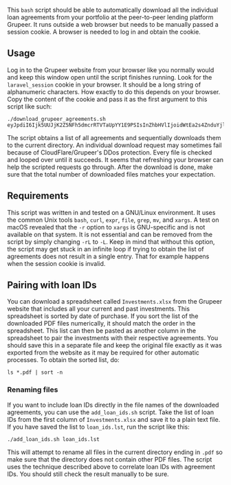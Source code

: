 This `bash` script should be able to automatically download all the individual
loan agreements from your portfolio at the peer-to-peer lending platform
Grupeer. It runs outside a web browser but needs to be manually passed a session
cookie. A browser is needed to log in and obtain the cookie.

## Usage
Log in to the Grupeer website from your browser like you normally would and keep
this window open until the script finishes running. Look
for the `laravel_session` cookie in your browser. It should be a long string
of alphanumeric characters. How exactly to do this depends on your browser. Copy
the content of the cookie and pass it as the first argument to this script
like such:
```
./download_grupeer_agreements.sh eyJpdiI6Ijk5UUJjK2Z5NFh5dmcrRTVTaUpYY1E9PSIsInZhbHVlIjoidWtEa2s4ZnduYjlNQXhndFV2WDI0OHRzYm9QZVIyS2cxbHFZMUp1VUQxZ01HMWxpaTl5bHl2NWhwWW1BT0VwTHpNUWE3eUdRYlBiWXg2c3U3cThUTUE9PSIsIm1hYyI6IjljZDc5NmU3MDNiOWRhNTE4OGRhZmExZGY4NGEwMjEwOTc4NGFiNjY0ZDc5NjIyOWE0MDliMzYyOGNkNWEwZTcifQ
```

The script obtains a list of all agreements and sequentially downloads them
to the current directory. An individual download request may sometimes fail
because of CloudFlare/Grupeer's DDos protection. Every file is checked and
looped over until it succeeds. It seems that refreshing your browser can help
the scripted requests go through. After the download is done, make sure that
the total number of downloaded files matches your expectation.

## Requirements
This script was written in and tested on a GNU/Linux environment. It uses
the common Unix tools `bash`, `curl`, `expr`, `file`, `grep`, `mv`, and `xargs`.
A test on macOS revealed that the `-r` option to `xargs` is GNU-specific and is
not available on that system. It is not essential and can be removed
from the script by simply changing `-rL` to `-L`. Keep in mind that without this
option, the script may get stuck in an infinite loop if trying to obtain
the list of agreements does not result in a single entry. That for example
happens when the session cookie is invalid.

## Pairing with loan IDs
You can download a spreadsheet called `Investments.xlsx` from the Grupeer
website that includes all your current and past investments. This spreadsheet is
sorted by date of purchase. If you sort the list of the downloaded PDF files
numerically, it should match the order in the spreadsheet. This list can then be
pasted as another column in the spreadsheet to pair the investments with their
respective agreements. You should save this in a separate file and keep
the original file exactly as it was exported from the website as it may be
required for other automatic processes. To obtain the sorted list, do:
```
ls *.pdf | sort -n
```

### Renaming files
If you want to include loan IDs directly in the file names of the downloaded
agreements, you can use the `add_loan_ids.sh` script. Take the list of loan IDs
from the first column of `Investments.xlsx` and save it to a plain text file.
If you have saved the list to `loan_ids.lst`, run the script like this:
```
./add_loan_ids.sh loan_ids.lst
```

This will attempt to rename all files in the current directory ending in `.pdf`
so make sure that the directory does not contain other PDF files. The script
uses the technique described above to correlate loan IDs with agreement IDs.
You should still check the result manually to be sure.
